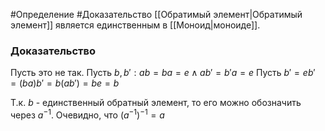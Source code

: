 #Определение 
#Доказательство 
[[Обратимый элемент|Обратимый элемент]] является единственным в [[Моноид|моноиде]].

### Доказательство
Пусть это не так.
$\text{Пусть } b,b':ab=ba=e \wedge ab'=b'a=e$
$\text{Пусть } b'=eb'=(ba)b'=b(ab')=be=b$

Т.к. $b$ - единственный обратный элемент, то его можно обозначить через $a^{-1}$.
Очевидно, что $(a^{-1})^{-1}=a$ 